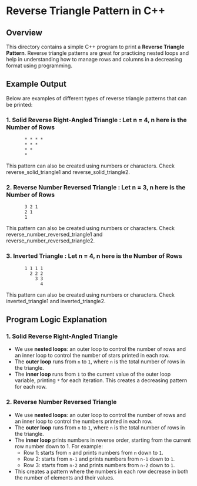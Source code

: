 # Reverse Triangle Pattern in C++

## Overview
This directory contains a simple C++ program to print a **Reverse Triangle Pattern**. Reverse triangle patterns are great for practicing nested loops and help in understanding how to manage rows and columns in a decreasing format using programming.

## Example Output
Below are examples of different types of reverse triangle patterns that can be printed:

### 1. **Solid Reverse Right-Angled Triangle** : Let n = 4, n here is the Number of Rows
```
       * * * *
       * * *
       * *
       *
```
This pattern can also be created using numbers or characters. Check reverse_solid_triangle1 and reverse_solid_triangle2.

### 2. **Reverse Number Reversed Triangle** : Let n = 3, n here is the Number of Rows
```
       3 2 1
       2 1
       1
```
This pattern can also be created using numbers or characters. Check reverse_number_reversed_triangle1 and reverse_number_reversed_triangle2.

### 3. **Inverted Triangle** : Let n = 4, n here is the Number of Rows
```
       1 1 1 1
         2 2 2
           3 3
             4
```
This pattern can also be created using numbers or characters. Check inverted_triangle1 and inverted_triangle2.

## Program Logic Explanation

### 1. Solid Reverse Right-Angled Triangle
- We use **nested loops**: an outer loop to control the number of rows and an inner loop to control the number of stars printed in each row.
- The **outer loop** runs from `n` to `1`, where `n` is the total number of rows in the triangle.
- The **inner loop** runs from `1` to the current value of the outer loop variable, printing `*` for each iteration. This creates a decreasing pattern for each row.

### 2. Reverse Number Reversed Triangle
- We use **nested loops**: an outer loop to control the number of rows and an inner loop to control the numbers printed in each row.
- The **outer loop** runs from `n` to `1`, where `n` is the total number of rows in the triangle.
- The **inner loop** prints numbers in reverse order, starting from the current row number down to 1. For example:
    - Row 1: starts from `n` and prints numbers from `n` down to `1`.
    - Row 2: starts from `n-1` and prints numbers from `n-1` down to `1`.
    - Row 3: starts from `n-2` and prints numbers from `n-2` down to `1`.
- This creates a pattern where the numbers in each row decrease in both the number of elements and their values.
